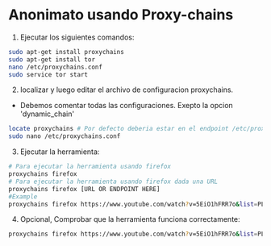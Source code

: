 # Anonimato usando Proxy-chains
1. Ejecutar los siguientes comandos:
```bash
sudo apt-get install proxychains
sudo apt-get install tor
nano /etc/proxychains.conf
sudo service tor start
```
2. localizar y luego editar el archivo de configuracion proxychains.
- Debemos comentar todas las configuraciones. Exepto la opcion 'dynamic_chain'
```bash
locate proxychains # Por defecto deberia estar en el endpoint /etc/proxychains.conf
sudo nano /etc/proxychains.conf
```
3. Ejecutar la herramienta:
```bash
# Para ejecutar la herramienta usando firefox
proxychains firefox
# Para ejecutar la herramienta usando firefox dada una URL
proxychains firefox [URL OR ENDPOINT HERE]
#Example
proxychains firefox https://www.youtube.com/watch?v=5EiO1hFRR7o&list=PLHOa2HIo3PL-By4D2E1iUYFnRsGrl3azK
```
4. Opcional, Comprobar que la herramienta funciona correctamente:
```bash
proxychains firefox https://www.youtube.com/watch?v=5EiO1hFRR7o&list=PLHOa2HIo3PL-By4D2E1iUYFnRsGrl3azK
```
